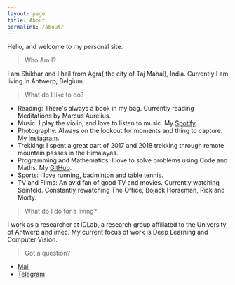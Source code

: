 ```yaml
---
layout: page
title: About
permalink: /about/
---
```


Hello, and welcome to my personal site.


> Who Am I?

I am Shikhar and I hail from Agra( the city of Taj Mahal), India. Currently I am living in Antwerp, Belgium.


> What do I like to do?

- Reading: There's always a book in my bag. Currently reading Meditations by Marcus Aurelius.
- Music: I play the violin, and love to listen to music. My [Spotify](https://open.spotify.com/user/shikhar.chauhan?si=L9XYM05ZQC-Cn1Eh973aJA).
- Photography: Always on the lookout for moments and thing to capture. My [Instagram](http://instagram.com/_shikharc).
- Trekking: I spent a great part of 2017 and 2018 trekking through remote mountain passes in the Himalayas.
- Programming and Mathematics: I love to solve problems using Code and Maths. My [GitHub](https://github.com/xssChauhan).
- Sports: I love running, badminton and table tennis.
- TV and Films: An avid fan of good TV and movies. Currently watching Seinfeld. Constantly rewatching The Office, Bojack Horseman, Rick and Morty.

> What do I do for a living?

I work as a researcher at IDLab, a research group affiliated to the University of Antwerp and imec. My current focus of work is Deep Learning and Computer Vision.


> Got a question?

- [Mail](mailto:shikhar.chauhan@live.com)
- [Telegram](https://t.me/eipizero)
